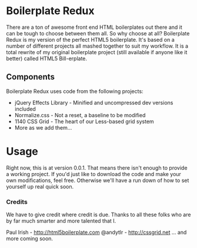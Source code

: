 # Boilerplate Redux

There are a ton of awesome front end HTML boilerplates out there and it can be tough to choose between them all. So why choose at all? Boilerplate Redux is my version of the perfect HTML5 boilerplate. It's based on a number of different projects all mashed together to suit my workflow. It is a total rewrite of my original boilerplate project (still available if anyone like it better) called HTML5 Bill-erplate.

## Components

Boilerplate Redux uses code from the following projects:

* jQuery Effects Library - Minified and uncompressed dev versions included
* Normalize.css - Not a reset, a baseline to be modified
* 1140 CSS Grid - The heart of our Less-based grid system
* More as we add them...

# Usage

Right now, this is at version 0.0.1. That means there isn't enough to provide a working project. If you'd just like to download the code and make your own modifications, feel free. Otherwise we'll have a run down of how to set yourself up real quick soon.

### Credits

We have to give credit where credit is due. Thanks to all these folks who are by far much smarter and more talented that I.

Paul Irish - http://html5boilerplate.com
@andytlr - http://cssgrid.net
... and more coming soon.